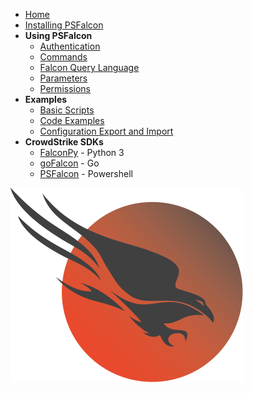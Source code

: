* [Home](Home)
* [Installing PSFalcon](Installation)
* __Using PSFalcon__
    + [Authentication](Authentication)
    + [Commands](Commands)
    + [Falcon Query Language](Falcon-Query-Language)
    + [Parameters](Parameters)
    + [Permissions](Permissions)
* __Examples__
    + [Basic Scripts](Basic-Scripts)
    + [Code Examples](Code-Examples)
    + [Configuration Export and Import](Configuration-Export-and-Import)
* __CrowdStrike SDKs__
    + [FalconPy](https://github.com/CrowdStrike/falconpy/wiki) - Python 3
    + [goFalcon](https://pkg.go.dev/github.com/crowdstrike/gofalcon) - Go
    + [PSFalcon](https://github.com/CrowdStrike/psfalcon/wiki) - Powershell

![CrowdStrike Falcon](image/csfalcon.png)